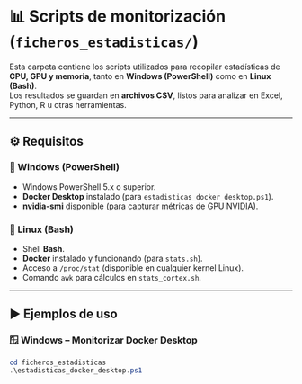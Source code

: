 # 📊 Scripts de monitorización (`ficheros_estadisticas/`)

Esta carpeta contiene los scripts utilizados para recopilar estadísticas de **CPU, GPU y memoria**, tanto en **Windows (PowerShell)** como en **Linux (Bash)**.  
Los resultados se guardan en **archivos CSV**, listos para analizar en Excel, Python, R u otras herramientas.
 
---

## ⚙️ Requisitos

### 🔹 Windows (PowerShell)
- Windows PowerShell 5.x o superior.  
- **Docker Desktop** instalado (para `estadisticas_docker_desktop.ps1`).  
- **nvidia-smi** disponible (para capturar métricas de GPU NVIDIA).  

### 🔹 Linux (Bash)
- Shell **Bash**.  
- **Docker** instalado y funcionando (para `stats.sh`).  
- Acceso a `/proc/stat` (disponible en cualquier kernel Linux).  
- Comando `awk` para cálculos en `stats_cortex.sh`.  

---

## ▶️ Ejemplos de uso

### 🪟 Windows – Monitorizar Docker Desktop
```powershell
cd ficheros_estadisticas
.\estadisticas_docker_desktop.ps1
